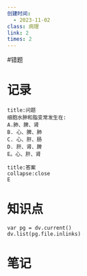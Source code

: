 ```yaml
---
创建时间:
  - 2023-11-02
class: 病理
link: 2
times: 2
---
```

#错题


记录
==
```ad-question
title:问题
细胞水肿和脂变常发生在:
A.肺、脾、肾
B. 心、脾、肺
C. 心、肝、肠
D. 肝、肾、脾 
E。心、肝、肾
```

```ad-note
title:答案
collapse:close
E
```

知识点
==
```dataviewjs
var pg = dv.current()
dv.list(pg.file.inlinks)
```

笔记
==